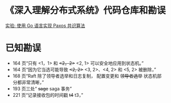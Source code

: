 # 《深入理解分布式系统》代码仓库和勘误

[实验: 使用 Go 语言实现 Paxos 共识算法](https://github.com/tangwz/DistSysDeepDive/tree/master/paxos)

# 已知勘误
* 164 页“只有 <1，1> 和 ~~<2，2>~~ <2, 1> 可以安全地应用到状态机。”
* 164 页“因为它当选可能导致 ~~<2, 2>~~ <3, 2>、<4, 2> 和 <5, 2> 被删除，”
* 168 页“Raft 除了领导者选举和日志复制， 配置变更和 ~~领导者选举~~ 状态机部分都非常清晰，”
* 193 页三处“ ~~sage~~ saga 事务”
* 221 页“记录接收包的时间戳 ~~t4~~ t3，”
